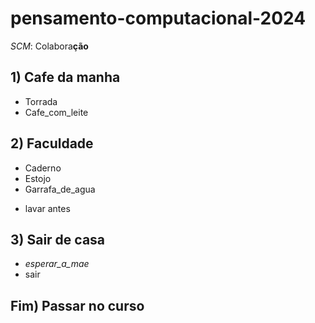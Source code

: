 # pensamento-computacional-2024
*SCM*: Colabora**ção**

 ## 1) Cafe da manha ##
  * Torrada
  * Cafe_com_leite

 ## 2) Faculdade ##
  * Caderno
  * Estojo
  * Garrafa_de_agua
   - lavar antes

 ## 3) Sair de casa ##
* *esperar_a_mae*
* sair

 ## Fim) Passar no curso ##